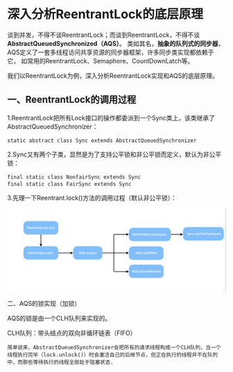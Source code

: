 深入分析ReentrantLock的底层原理
=============================

谈到并发，不得不谈ReentrantLock；而谈到ReentrantLock，不得不谈**AbstractQueuedSynchronized（AQS）**。
类如其名，**抽象的队列式的同步器**，AQS定义了一套多线程访问共享资源的同步器框架，许多同步类实现都依赖于它，
如常用的ReentrantLock、Semaphore、CountDownLatch等。

我们以ReentrantLock为例，深入分析ReentrantLock实现和AQS的底层原理。

一、ReentrantLock的调用过程
-----------------------------

1.ReentrantLock把所有Lock接口的操作都委派到一个Sync类上，该类继承了AbstractQueuedSynchronizer：

    static abstract class Sync extends AbstractQueuedSynchronizer
    
2.Sync又有两个子类，显然是为了支持公平锁和非公平锁而定义，默认为非公平锁：    

    final static class NonfairSync extends Sync  
    final static class FairSync extends Sync
    
    
3.先理一下Reentrant.lock()方法的调用过程（默认非公平锁）：  

![ReentrantLock方法调用过程](https://github.com/fengmuhai/JavaRepository/blob/master/images/lock/ReentrantLock%E6%96%B9%E6%B3%95%E8%B0%83%E7%94%A8%E8%BF%87%E7%A8%8B.png)


二、AQS的锁实现（加锁）

AQS的锁是由一个CLH队列来实现的。

CLH队列：带头结点的双向非循环链表（FIFO）

    简单说来，AbstractQueuedSynchronizer会把所有的请求线程构成一个CLH队列，当一个线程执行完毕（lock.unlock()）时会激活自己的后继节点，但正在执行的线程并不在队列中，而那些等待执行的线程全部处于阻塞状态.
